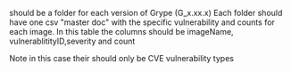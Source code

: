 should be a folder for each version of Grype (G_x.xx.x)
Each folder should have one csv "master doc" with the specific vulnerability and counts for each image.
In this table the columns should be imageName, vulnerablitityID,severity and count

Note in this case their should only be CVE vulnerability types
